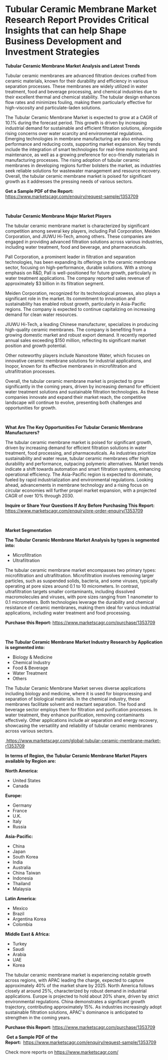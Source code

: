 <p><h1>Tubular Ceramic Membrane Market Research Report Provides Critical Insights that can help Shape Business Development and Investment Strategies</h1></p><p><strong>Tubular Ceramic Membrane Market Analysis and Latest Trends</strong></p>
<p><p>Tubular ceramic membranes are advanced filtration devices crafted from ceramic materials, known for their durability and efficiency in various separation processes. These membranes are widely utilized in water treatment, food and beverage processing, and chemical industries due to their excellent thermal and chemical stability. The tubular design enhances flow rates and minimizes fouling, making them particularly effective for high-viscosity and particulate-laden solutions.</p><p>The Tubular Ceramic Membrane Market is expected to grow at a CAGR of 10.1% during the forecast period. This growth is driven by increasing industrial demand for sustainable and efficient filtration solutions, alongside rising concerns over water scarcity and environmental regulations. Emerging technologies in membrane manufacturing are also enhancing performance and reducing costs, supporting market expansion. Key trends include the integration of smart technologies for real-time monitoring and maintenance, as well as a growing preference for eco-friendly materials in manufacturing processes. The rising adoption of tubular ceramic membranes in developing regions further bolsters the market, as industries seek reliable solutions for wastewater management and resource recovery. Overall, the tubular ceramic membrane market is poised for significant growth as it addresses the pressing needs of various sectors.</p></p>
<p><strong>Get a Sample PDF of the Report:&nbsp;</strong> <a href="https://www.marketscagr.com/enquiry/request-sample/1353709?utm_campaign=3137&utm_medium=2&utm_source=Github&utm_content=ia&utm_term=02042025&utm_id=tubular-ceramic-membrane">https://www.marketscagr.com/enquiry/request-sample/1353709</a></p>
<p>&nbsp;</p>
<p><strong>Tubular Ceramic Membrane Major Market Players</strong></p>
<p><p>The tubular ceramic membrane market is characterized by significant competition among several key players, including Pall Corporation, Meiden Corporation, and JIUWU Hi-Tech, among others. These companies are engaged in providing advanced filtration solutions across various industries, including water treatment, food and beverage, and pharmaceuticals.</p><p>Pall Corporation, a prominent leader in filtration and separation technologies, has been expanding its offerings in the ceramic membrane sector, focusing on high-performance, durable solutions. With a strong emphasis on R&D, Pall is well-positioned for future growth, particularly in water treatment applications. The company reported sales revenue of approximately $3 billion in its filtration segment.</p><p>Meiden Corporation, recognized for its technological prowess, also plays a significant role in the market. Its commitment to innovation and sustainability has enabled robust growth, particularly in Asia-Pacific regions. The company is expected to continue capitalizing on increasing demand for clean water resources.</p><p>JIUWU Hi-Tech, a leading Chinese manufacturer, specializes in producing high-quality ceramic membranes. The company is benefiting from a growing domestic market and robust export demand. It recently reported annual sales exceeding $150 million, reflecting its significant market position and growth potential.</p><p>Other noteworthy players include Nanostone Water, which focuses on innovative ceramic membrane solutions for industrial applications, and Inopor, known for its effective membranes in microfiltration and ultrafiltration processes.</p><p>Overall, the tubular ceramic membrane market is projected to grow significantly in the coming years, driven by increasing demand for efficient water treatment solutions and sustainable filtration technologies. As these companies innovate and expand their market reach, the competitive landscape will continue to evolve, presenting both challenges and opportunities for growth.</p></p>
<p>&nbsp;</p>
<p><strong>What Are The Key Opportunities For Tubular Ceramic Membrane Manufacturers?</strong></p>
<p><p>The tubular ceramic membrane market is poised for significant growth, driven by increasing demand for efficient filtration solutions in water treatment, food processing, and pharmaceuticals. As industries prioritize sustainability and water reuse, tubular ceramic membranes offer high durability and performance, outpacing polymeric alternatives. Market trends indicate a shift towards automation and smart filtration systems, enhancing operational efficiency. The Asia-Pacific region is expected to dominate, fueled by rapid industrialization and environmental regulations. Looking ahead, advancements in membrane technology and a rising focus on circular economies will further propel market expansion, with a projected CAGR of over 10% through 2030.</p></p>
<p><strong>Inquire or Share Your Questions If Any Before Purchasing This Report:</strong> <a href="https://www.marketscagr.com/enquiry/pre-order-enquiry/1353709?utm_campaign=3137&utm_medium=2&utm_source=Github&utm_content=ia&utm_term=02042025&utm_id=tubular-ceramic-membrane">https://www.marketscagr.com/enquiry/pre-order-enquiry/1353709</a></p>
<p>&nbsp;</p>
<p><strong>Market Segmentation</strong></p>
<p><strong>The Tubular Ceramic Membrane Market Analysis by types is segmented into:</strong></p>
<p><ul><li>Microfiltration</li><li>Ultrafiltration</li></ul></p>
<p><p>The tubular ceramic membrane market encompasses two primary types: microfiltration and ultrafiltration. Microfiltration involves removing larger particles, such as suspended solids, bacteria, and some viruses, typically operating at pore sizes around 0.1 to 10 micrometers. In contrast, ultrafiltration targets smaller contaminants, including dissolved macromolecules and viruses, with pore sizes ranging from 1 nanometer to 0.1 micrometers. Both technologies leverage the durability and chemical resistance of ceramic membranes, making them ideal for various industrial applications, including water treatment and food processing.</p></p>
<p><strong>Purchase this Report:&nbsp;</strong><a href="https://www.marketscagr.com/purchase/1353709?utm_campaign=3137&utm_medium=2&utm_source=Github&utm_content=ia&utm_term=02042025&utm_id=tubular-ceramic-membrane">https://www.marketscagr.com/purchase/1353709</a></p>
<p>&nbsp;</p>
<p><strong>The Tubular Ceramic Membrane Market Industry Research by Application is segmented into:</strong></p>
<p><ul><li>Biology & Medicine</li><li>Chemical Industry</li><li>Food & Beverage</li><li>Water Treatment</li><li>Others</li></ul></p>
<p><p>The Tubular Ceramic Membrane Market serves diverse applications including biology and medicine, where it is used for bioprocessing and separation of biological materials. In the chemical industry, these membranes facilitate solvent and reactant separation. The food and beverage sector employs them for filtration and purification processes. In water treatment, they enhance purification, removing contaminants effectively. Other applications include air separation and energy recovery, showcasing the versatility and reliability of tubular ceramic membranes across various sectors.</p></p>
<p><a href="https://www.marketscagr.com/global-tubular-ceramic-membrane-market-r1353709?utm_campaign=3137&utm_medium=2&utm_source=Github&utm_content=ia&utm_term=02042025&utm_id=tubular-ceramic-membrane">&nbsp;https://www.marketscagr.com/global-tubular-ceramic-membrane-market-r1353709</a></p>
<p><strong>In terms of Region, the Tubular Ceramic Membrane Market Players available by Region are:</strong></p>
<p>
    <p> <strong> North America: </strong>
        <ul>
            <li>United States</li>
            <li>Canada</li>
        </ul>
        </p> 
    <p> <strong> Europe: </strong>
        <ul>
            <li>Germany</li>
            <li>France</li>
            <li>U.K.</li>
            <li>Italy</li>
            <li>Russia</li>
        </ul>
        </p> 
    <p> <strong> Asia-Pacific: </strong>
        <ul>
            <li>China</li>
            <li>Japan</li>
            <li>South Korea</li>
            <li>India</li>
            <li>Australia</li>
            <li>China Taiwan</li>
            <li>Indonesia</li>
            <li>Thailand</li>
            <li>Malaysia</li>
        </ul>
        </p> 
    <p> <strong> Latin America: </strong>
        <ul>
            <li>Mexico</li>
            <li>Brazil</li>
            <li>Argentina Korea</li>
            <li>Colombia</li>
        </ul>
        </p> 
    <p> <strong> Middle East & Africa: </strong>
        <ul>
            <li>Turkey</li>
            <li>Saudi</li>
            <li>Arabia</li>
            <li>UAE</li>
            <li>Korea</li>
        </ul>
    </p>
    </p>
<p><p>The tubular ceramic membrane market is experiencing notable growth across regions, with APAC leading the charge, expected to capture approximately 40% of the market share by 2025. North America follows closely at around 25%, characterized by robust demand in industrial applications. Europe is projected to hold about 20% share, driven by strict environmental regulations. China demonstrates a significant growth trajectory, contributing approximately 15%. As industries increasingly adopt sustainable filtration solutions, APAC's dominance is anticipated to strengthen in the coming years.</p></p>
<p><strong>Purchase this Report: </strong><a href="https://www.marketscagr.com/purchase/1353709?utm_campaign=3137&utm_medium=2&utm_source=Github&utm_content=ia&utm_term=02042025&utm_id=tubular-ceramic-membrane">https://www.marketscagr.com/purchase/1353709</a></p>
<p>&nbsp;<strong>Get a Sample PDF of the Report:&nbsp;&nbsp;</strong><a href="https://www.marketscagr.com/enquiry/request-sample/1353709?utm_campaign=3137&utm_medium=2&utm_source=Github&utm_content=ia&utm_term=02042025&utm_id=tubular-ceramic-membrane">https://www.marketscagr.com/enquiry/request-sample/1353709</a></p>
<p><strong></strong></p>
<p>Check more reports on <a href="https://www.marketscagr.com/?utm_campaign=3137&utm_medium=2&utm_source=Github&utm_content=ia&utm_term=02042025&utm_id=tubular-ceramic-membrane">https://www.marketscagr.com/</a></p>